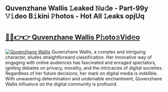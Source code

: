 ## Quvenzhane Wallis 𝙻eaked 𝙽u𝚍e - Part-99y 𝚅𝚒deo B𝚒kini 𝙿hotos - Hot All 𝙻eaks opjUq

# <h2><a href="http://ld39gsu.urlbe.top/?page=Quvenzhane+Wallis">🔗🔗👉👉 Quvenzhane Wallis P𝚑oto𝚜Vid𝚎o</a></h2>

[![Quvenzhane Wallis](https://i.imgur.com/eBuTRDB.gif)](http://ld39gsu.urlbe.top/?page=Quvenzhane+Wallis)
Quvenzhane Wallis, a complex and intriguing character, eludes straightforward classification. Her innovative way of engaging with online audiences has fascinated and enraged spectators, igniting debates on privacy, morality, and the intricacies of digital societies. Regardless of her future decisions, her mark on digital media is indelible. With unwavering determination and undeniable enchantment, Quvenzhane Wallis influence on the digital community is profound.
